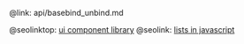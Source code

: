 @link: api/basebind_unbind.md

@seolinktop: [ui component library](https://webix.com)
@seolink: [lists in javascript](https://webix.com/widget/list/)